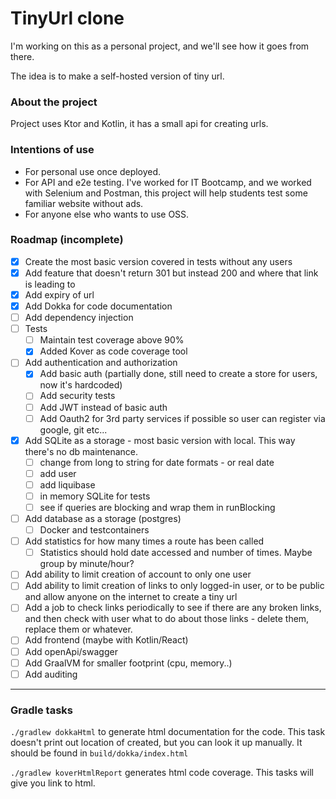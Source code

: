 # TinyUrl clone

I'm working on this as a personal project, and we'll see how it goes from there.

The idea is to make a self-hosted version of tiny url.

### About the project

Project uses Ktor and Kotlin, it has a small api for creating urls.

### Intentions of use

* For personal use once deployed.
* For API and e2e testing. I've worked for IT Bootcamp, and we worked with Selenium and Postman, this project will help
  students test some familiar website without ads.
* For anyone else who wants to use OSS.

### Roadmap (incomplete)

- [x] Create the most basic version covered in tests without any users
- [x] Add feature that doesn't return 301 but instead 200 and where that link is leading to
- [x] Add expiry of url
- [x] Add Dokka for code documentation
- [ ] Add dependency injection
- [ ] Tests
  - [ ] Maintain test coverage above 90%
  - [x] Added Kover as code coverage tool
- [ ] Add authentication and authorization
  - [x] Add basic auth (partially done, still need to create a store for users, now it's hardcoded)
  - [ ] Add security tests
  - [ ] Add JWT instead of basic auth
  - [ ] Add Oauth2 for 3rd party services if possible so user can register via google, git etc...
- [x] Add SQLite as a storage - most basic version with local. This way there's no db maintenance.
  - [ ] change from long to string for date formats - or real date
  - [ ] add user
  - [ ] add liquibase
  - [ ] in memory SQLite for tests
  - [ ] see if queries are blocking and wrap them in runBlocking
- [ ] Add database as a storage (postgres)
  - [ ] Docker and testcontainers
- [ ] Add statistics for how many times a route has been called
  - [ ] Statistics should hold date accessed and number of times. Maybe group by minute/hour?
- [ ] Add ability to limit creation of account to only one user
- [ ] Add ability to limit creation of links to only logged-in user, or to be public and allow anyone on the internet
  to create a tiny url
- [ ] Add a job to check links periodically to see if there are any broken links, and then check with user what to do
  about those links - delete them, replace them or whatever.
- [ ] Add frontend (maybe with Kotlin/React)
- [ ] Add openApi/swagger
- [ ] Add GraalVM for smaller footprint (cpu, memory..)
- [ ] Add auditing

---

### Gradle tasks

`./gradlew dokkaHtml` to generate html documentation for the code. This task doesn't print out location of created,
but you can look it up manually. It should be found in `build/dokka/index.html`

`./gradlew koverHtmlReport` generates html code coverage. This tasks will give you link to html.
